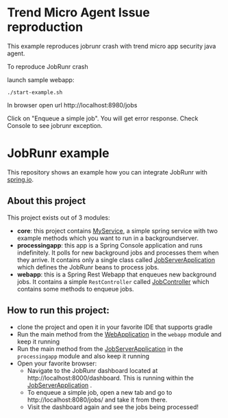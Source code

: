 # Trend Micro Agent Issue reproduction
This example reproduces jobrunr crash with trend micro app security java agent.

To reproduce JobRunr crash

launch sample webapp:

`./start-example.sh`

In browser open url http://localhost:8980/jobs

Click on "Enqueue a simple job". You will get error response.
Check Console to see jobrunr exception.

# JobRunr example

This repository shows an example how you can integrate JobRunr with [spring.io](https://spring.io/).

## About this project
This project exists out of 3 modules:
- **core**: this project contains [MyService](core/src/main/java/org/jobrunr/examples/services/MyService.java), a simple spring service with two example methods which you want to run in a backgroundserver.  
- **processingapp**: this app is a Spring Console application and runs indefinitely. It polls for new background jobs
  and processes them when they arrive. It contains only a single class
  called [JobServerApplication](processingapp/src/main/java/org/jobrunr/examples/processingapp/JobServerApplication.java)
  which defines the JobRunr beans to process jobs.
- **webapp**: this is a Spring Rest Webapp that enqueues new background jobs. It contains a simple `RestController`
  called [JobController](webapp/src/main/java/org/jobrunr/examples/webapp/api/JobController.java) which contains some
  methods to enqueue jobs.

## How to run this project:
- clone the project and open it in your favorite IDE that supports gradle
- Run the main method from the [WebApplication](webapp/src/main/java/org/jobrunr/examples/webapp/WebApplication.java) in the `webapp` module and keep it running
- Run the main method from
  the [JobServerApplication](processingapp/src/main/java/org/jobrunr/examples/processingapp/JobServerApplication.java)
  in the `processingapp` module and also keep it running
- Open your favorite browser:
  - Navigate to the JobRunr dashboard located at http://localhost:8000/dashboard. This is running within
    the [JobServerApplication](processingapp/src/main/java/org/jobrunr/examples/processingapp/JobServerApplication.java)
    .
  - To enqueue a simple job, open a new tab and go to http://localhost:8080/jobs/ and take it from there.
  - Visit the dashboard again and see the jobs being processed!
